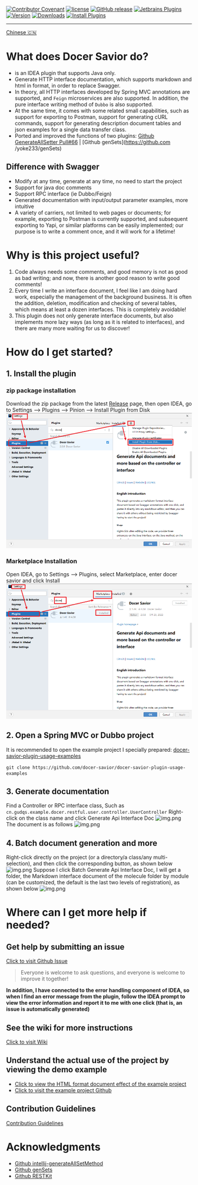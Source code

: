 [release-img]: https://img.shields.io/github/release/docer-savior/docer-savior-idea-plugin.svg
[latest-release]: https://github.com/docer-savior/docer-savior-idea-plugin/releases/latest
[plugin-img]: https://img.shields.io/badge/plugin-16860-orange.svg
[plugin]: https://plugins.jetbrains.com/plugin/16860
[jet-img]: https://img.shields.io/badge/plugin-Install%20Plugin-4597ff.svg
[jet]: http://localhost:63342/api/installPlugin?action=install&pluginId=gudqs7.github.io.doc-savior

[![Contributor Covenant](https://img.shields.io/badge/Contributor%20Covenant-2.1-4baaaa.svg)](CODE_OF_CONDUCT.md)
[![license](https://img.shields.io/badge/license-MIT-green.svg)](LICENSE)
[![GitHub release][release-img]][latest-release] [![Jetbrains Plugins][plugin-img]][plugin]
[![Version](http://phpstorm.espend.de/badge/16860/version)][plugin]
[![Downloads](http://phpstorm.espend.de/badge/16860/downloads)][plugin]
[![Install Plugins][jet-img]][jet]

---
[Chinese 🇨🇳](./README_CN.md)

# What does Docer Savior do?

- is an IDEA plugin that supports Java only.
- Generate HTTP interface documentation, which supports markdown and html in format, in order to replace Swagger.
- In theory, all HTTP interfaces developed by Spring MVC annotations are supported, and `Feign` microservices are also supported. In addition, the pure interface writing method of `Dubbo` is also supported.
- At the same time, it comes with some related small capabilities, such as support for exporting to Postman, support for generating cURL commands, support for generating description document tables and json examples for a single data transfer class.
- Ported and improved the functions of two plugins: [Github GenerateAllSetter Pull#66](https://github.com/gejun123456/intellij-generateAllSetMethod/pull/66) | [Github genSets](https://github.com /yoke233/genSets)

## Difference with Swagger

- Modify at any time, generate at any time, no need to start the project
- Support for java doc comments
- Support RPC interface (ie Dubbo/Feign)
- Generated documentation with input/output parameter examples, more intuitive
- A variety of carriers, not limited to web pages or documents; for example, exporting to Postman is currently supported, and subsequent exporting to Yapi, or similar platforms can be easily implemented; our purpose is to write a comment once, and it will work for a lifetime!

# Why is this project useful?

1. Code always needs some comments, and good memory is not as good as bad writing; and now, there is another good reason to write good comments!
2. Every time I write an interface document, I feel like I am doing hard work, especially the management of the background business. It is often the addition, deletion, modification and checking of several tables, which means at least a dozen interfaces. This is completely avoidable!
3. This plugin does not only generate interface documents, but also implements more lazy ways (as long as it is related to interfaces), and there are many more waiting for us to discover!

# How do I get started?

## 1. Install the plugin
### zip package installation
Download the zip package from the latest [Release][latest-release] page, then open IDEA, go to Settings --> Plugins --> Pinion --> Install Plugin from Disk
![zip](parts/imgs/install-plugin-from-disk.png)

### Marketplace Installation
Open IDEA, go to Settings --> Plugins, select Marketplace, enter docer savior and click Install
![Marketplace](parts/imgs/install-from-marketplace.png)

## 2. Open a Spring MVC or Dubbo project
It is recommended to open the example project I specially prepared: [docer-savior-plugin-usage-examples](https://github.com/docer-savior/docer-savior-plugin-usage-examples)

```shell
git clone https://github.com/docer-savior/docer-savior-plugin-usage-examples
````

## 3. Generate documentation
Find a Controller or RPC interface class,
Such as `cn.gudqs.example.docer.restful.user.controller.UserController`
Right-click on the class name and click Generate Api Interface Doc
![img.png](parts/imgs/gen-doc-by-class.png)
The document is as follows
![img.png](parts/imgs/markdown-doc-user.png)


## 4. Batch document generation and more
Right-click directly on the project (or a directory/a class/any multi-selection), and then click the corresponding button, as shown below
![img.png](parts/imgs/gen-doc-batch.png)
Suppose I click Batch Generate Api Interface Doc, I will get a folder, the Markdown interface document of the molecule folder by module (can be customized, the default is the last two levels of registration), as shown below
![img.png](parts/imgs/markdown-doc-batch.png)


# Where can I get more help if needed?

## Get help by submitting an issue
[Click to visit Github Issue](https://github.com/docer-savior/docer-savior-idea-plugin/issues)
> Everyone is welcome to ask questions, and everyone is welcome to improve it together!

**In addition, I have connected to the error handling component of IDEA, so when I find an error message from the plugin, follow the IDEA prompt to view the error information and report it to me with one click (that is, an issue is automatically generated)**

## See the wiki for more instructions

[Click to visit Wiki](https://github.com/docer-savior/docer-savior-idea-plugin/wiki/Get-Started)

## Understand the actual use of the project by viewing the demo example

- [Click to view the HTML format document effect of the example project](https://docer-savior.github.io/docer-savior-plugin-usage-examples/)
- [Click to visit the example project Github](https://github.com/docer-savior/docer-savior-plugin-usage-examples)

## Contribution Guidelines
[Contribution Guidelines](CONTRIBUTING_EN.md)

# Acknowledgments

- [Github intellij-generateAllSetMethod](https://github.com/gejun123456/intellij-generateAllSetMethod)
- [Github genSets](https://github.com/yoke233/genSets)
- [Github RESTKit](https://github.com/newhoo/RESTKit)